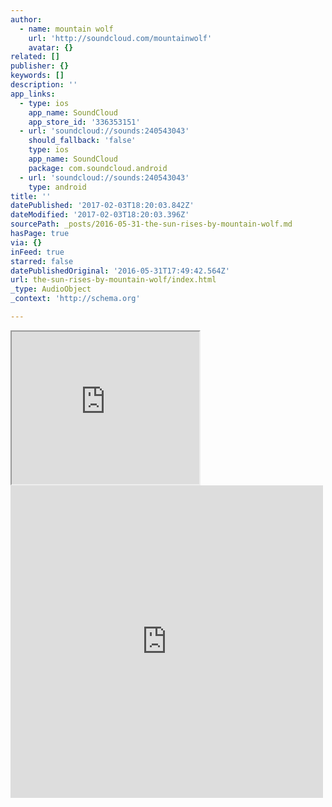 ```yaml
---
author:
  - name: mountain wolf
    url: 'http://soundcloud.com/mountainwolf'
    avatar: {}
related: []
publisher: {}
keywords: []
description: ''
app_links:
  - type: ios
    app_name: SoundCloud
    app_store_id: '336353151'
  - url: 'soundcloud://sounds:240543043'
    should_fallback: 'false'
    type: ios
    app_name: SoundCloud
    package: com.soundcloud.android
  - url: 'soundcloud://sounds:240543043'
    type: android
title: ''
datePublished: '2017-02-03T18:20:03.842Z'
dateModified: '2017-02-03T18:20:03.396Z'
sourcePath: _posts/2016-05-31-the-sun-rises-by-mountain-wolf.md
hasPage: true
via: {}
inFeed: true
starred: false
datePublishedOriginal: '2016-05-31T17:49:42.564Z'
url: the-sun-rises-by-mountain-wolf/index.html
_type: AudioObject
_context: 'http://schema.org'

---
```

<iframe src="https://the-grid.github.io/ed-userhtml/?g=eJyljTsSwjAMBfucwqMDWLQwca7CCEfBDjZ4LIWQ25NPQ0_1dl6x2zRtis-HqZwciC6JJTArGF0KO1D-KHoRMJn7SA4oJTCh8uAgqBa5IFaa7T1qmG7WvzLOrzSw70_nnTKTTJUxkyhX1JJoWXdV4ly00HVv2i2BXdOKr7Hob3ykNx0vGKn-v-wouFGKomJHga7Fw919AextYBM" height="244" style=""></iframe>

<iframe src="https://cdn.embedly.com/widgets/media.html?src=https%3A%2F%2Fw.soundcloud.com%2Fplayer%2F%3Fvisual%3Dtrue%26url%3Dhttp%253A%252F%252Fapi.soundcloud.com%252Ftracks%252F240543043%26show_artwork%3Dtrue&amp;url=https%3A%2F%2Fsoundcloud.com%2Fmountainwolf%2Fthe-sun-rises&amp;image=http%3A%2F%2Fa1.sndcdn.com%2Fimages%2Ffb_placeholder.png%3F1451995570&amp;key=b7d04c9b404c499eba89ee7072e1c4f7&amp;type=text%2Fhtml&amp;schema=soundcloud" width="500" height="500" scrolling="no" frameborder="0" allowfullscreen="allowfullscreen" style=""></iframe>